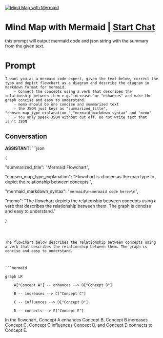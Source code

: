 
[![Mind Map with Mermaid](https://flow-prompt-covers.s3.us-west-1.amazonaws.com/icon/minimalist/mini_13.png)](https://gptcall.net/chat.html?data=%7B%22contact%22%3A%7B%22id%22%3A%22BXj71ZBlyKd4nZ9nuD10J%22%2C%22flow%22%3Atrue%7D%7D)
# Mind Map with Mermaid | [Start Chat](https://gptcall.net/chat.html?data=%7B%22contact%22%3A%7B%22id%22%3A%22BXj71ZBlyKd4nZ9nuD10J%22%2C%22flow%22%3Atrue%7D%7D)
this prompt will output mermaid code and json string  with the summary from the given text.

# Prompt

```
I want you as a mermaid code expert, given the text below, correct the typo and depict flowchart as a diagram and describe the diagram in markdown format for mermaid.
    - Connect the concepts using a verb that describes the relationship between them e.g."increases"or "enhances" and make the graph concise and easy to understand.
    - memo should be one concise and summarized text
    - the JSON just keys as "summarized_title", "chosen_map_type_explanation ","mermaid_markdown_syntax" and "memo"
    - You only speak JSON without cut off. Do not write text that isn't JSON
```

## Conversation

**ASSISTANT**: ```json

{

  "summarized_title": "Mermaid Flowchart",

  "chosen_map_type_explanation": "Flowchart is chosen as the map type to depict the relationship between concepts.",

  "mermaid_markdown_syntax": "```mermaid\n<mermaid code here>\n```",

  "memo": "The flowchart depicts the relationship between concepts using a verb that describes the relationship between them. The graph is concise and easy to understand."

}

```



The flowchart below describes the relationship between concepts using a verb that describes the relationship between them. The graph is concise and easy to understand.



```mermaid

graph LR

    A["Concept A"] -- enhances --> B["Concept B"]

    B -- increases --> C["Concept C"]

    C -- influences --> D["Concept D"]

    D -- connects --> E["Concept E"]

```



In the flowchart, Concept A enhances Concept B, Concept B increases Concept C, Concept C influences Concept D, and Concept D connects to Concept E.



